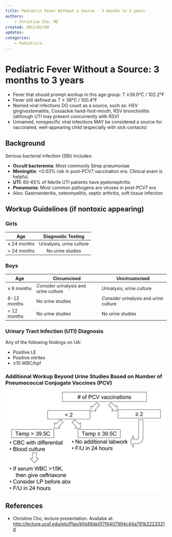 ```yaml
---
title: Pediatric Fever Without a Source - 3 months to 3 years
authors:
    - Christine Cho, MD
created: 2012/02/09
updates:
categories:
    - Pediatrics
---
```


# Pediatric Fever Without a Source: 3 months to 3 years

- Fever that should prompt workup in this age group: T &ge;39.0&deg;C / 102.2&deg;F
- Fever still defined as T &ge; 38&deg;C / 100.4&deg;F
- Named viral infections DO count as a source, such as: HSV gingivostomatitis, Coxsackie hand-foot-mouth, RSV bronchiolitis (although UTI may present concurrently with RSV)
- Unnamed, nonspecific viral infections MAY be considered a source for vaccinated, well-appearing child (especially with sick contacts)

## Background

Serious bacterial infection (SBI) includes:

- **Occult bacteremia**: Most commonly Strep pneumoniae
- **Meningitis**: &lt;0.03% risk in post-PCV7 vaccination era. Clinical exam is helpful.
- **UTI**: 60-65% of febrile UTI patients have pyelonephritis
- **Pneumonia**: Most common pathogens are viruses in post-PCV7 era
- Also: Gastroenteritis, osteomyelitis, septic arthritis, soft tissue infection

## Workup Guidelines (if nontoxic appearing)

### Girls

| Age                 | Diagnostic Testing                |
| :-----------------: | :-------------------------------: |
| ≤ 24 months         | Urinalysis, urine culture         |
| > 24 months         | No urine studies                  |

### Boys

| Age            | Circumcised                             | Uncircumcised                           |
| -------------- | --------------------------------------- | --------------------------------------- |
| &le; 6 months  | _Consider_ urinalysis and urine culture | Urinalysis, urine culture               |
| 6-12 months    | No urine studies                        | _Consider_ urinalysis and urine culture |
| &gt; 12 months | No urine studies                        | No urine studies                        |

### Urinary Tract Infection (UTI) Diagnosis

Any of the following findings on UA:

- Positive LE
- Positive nitrites
- ≥10 WBC/hpf

### Additional Workup Beyond Urine Studies Based on Number of Pneumococcal Conjugate Vaccines (PCV)

![Workup relative to number of pneumococcal conjugate vaccines](image-1.png)

## References

- Christine Cho, lecture presentation. Availabe at: http://lecture.ucsf.edu/ets/Play/b1d49de0f7f4407994c44a791b2223321d
